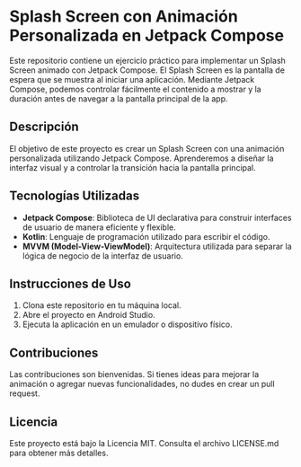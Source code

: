 # Splash Screen con Animación Personalizada en Jetpack Compose

Este repositorio contiene un ejercicio práctico para implementar un Splash Screen animado con Jetpack Compose. El Splash Screen es la pantalla de espera que se muestra al iniciar una aplicación. Mediante Jetpack Compose, podemos controlar fácilmente el contenido a mostrar y la duración antes de navegar a la pantalla principal de la app.

## Descripción

El objetivo de este proyecto es crear un Splash Screen con una animación personalizada utilizando Jetpack Compose. Aprenderemos a diseñar la interfaz visual y a controlar la transición hacia la pantalla principal.

## Tecnologías Utilizadas

- **Jetpack Compose**: Biblioteca de UI declarativa para construir interfaces de usuario de manera eficiente y flexible.
- **Kotlin**: Lenguaje de programación utilizado para escribir el código.
- **MVVM (Model-View-ViewModel)**: Arquitectura utilizada para separar la lógica de negocio de la interfaz de usuario.


## Instrucciones de Uso

1. Clona este repositorio en tu máquina local.
2. Abre el proyecto en Android Studio.
3. Ejecuta la aplicación en un emulador o dispositivo físico.

## Contribuciones

Las contribuciones son bienvenidas. Si tienes ideas para mejorar la animación o agregar nuevas funcionalidades, no dudes en crear un pull request.

## Licencia

Este proyecto está bajo la Licencia MIT. Consulta el archivo LICENSE.md para obtener más detalles.
